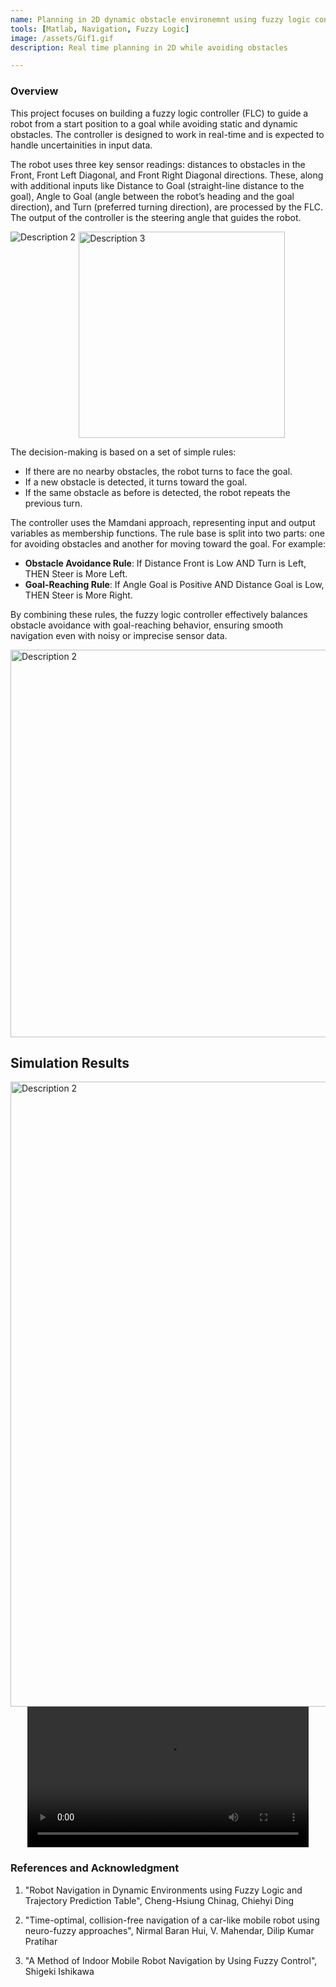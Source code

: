 ```yaml
---
name: Planning in 2D dynamic obstacle environemnt using fuzzy logic controller
tools: [Matlab, Navigation, Fuzzy Logic]
image: /assets/Gif1.gif
description: Real time planning in 2D while avoiding obstacles

---
```


### Overview

This project focuses on building a fuzzy logic controller (FLC) to guide a robot from a start position to a goal while avoiding static and dynamic obstacles. The controller is designed to work in real-time and is expected to handle uncertainities in input data.

The robot uses three key sensor readings: distances to obstacles in the Front, Front Left Diagonal, and Front Right Diagonal directions. These, along with additional inputs like Distance to Goal (straight-line distance to the goal), Angle to Goal (angle between the robot’s heading and the goal direction), and Turn (preferred turning direction), are processed by the FLC. The output of the controller is the steering angle that guides the robot.

<div style="display: flex; flex-wrap: wrap; gap: 5px;">
  <img src="{{ site.url }}{{ site.baseurl }}/assets/Img11.png" alt="Description 2" style="width: auto; max-width: 330px; height: auto;">
  <img src="{{ site.url }}{{ site.baseurl }}/assets/Img9.png" alt="Description 3" width="330">
</div>


The decision-making is based on a set of simple rules:
- If there are no nearby obstacles, the robot turns to face the goal.
- If a new obstacle is detected, it turns toward the goal.
- If the same obstacle as before is detected, the robot repeats the previous turn.

The controller uses the Mamdani approach, representing input and output variables as membership functions. The rule base is split into two parts: one for avoiding obstacles and another for moving toward the goal. For example:
- **Obstacle Avoidance Rule**: If Distance Front is Low AND Turn is Left, THEN Steer is More Left.
- **Goal-Reaching Rule**: If Angle Goal is Positive AND Distance Goal is Low, THEN Steer is More Right.

By combining these rules, the fuzzy logic controller effectively balances obstacle avoidance with goal-reaching behavior, ensuring smooth navigation even with noisy or imprecise sensor data.

<div style="display: flex; flex-wrap: wrap; gap: 5px;">
  <img src="{{ site.url }}{{ site.baseurl }}/assets/Img10.png" alt="Description 2" width="620">
</div>

## Simulation Results

<div style="display: flex; flex-wrap: wrap; gap: 5px;">
  <img src="{{ site.url }}{{ site.baseurl }}/assets/Img12.png" alt="Description 2" width="1000">
</div>

<div style="text-align: center;">
  <video width="450" controls>
    <source src="{{ site.url }}{{ site.baseurl }}/assets/Vid1.mp4" type="video/mp4">
    Your browser does not support the video tag.
  </video>
</div>

### References and Acknowledgment

1. "Robot Navigation in Dynamic Environments using Fuzzy Logic and Trajectory Prediction Table", Cheng-Hsiung Chinag, Chiehyi Ding

2. "Time-optimal, collision-free navigation of a car-like mobile robot using neuro-fuzzy approaches", Nirmal Baran Hui, V. Mahendar, Dilip Kumar Pratihar

3. "A Method of Indoor Mobile Robot Navigation by Using Fuzzy Control", Shigeki Ishikawa